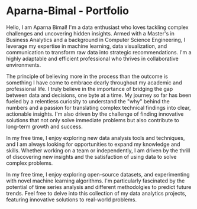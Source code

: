 # Aparna-Bimal - Portfolio

Hello, I am Aparna Bimal! I'm a data enthusiast who loves tackling complex challenges and uncovering hidden insights. Armed with a Master's in Business Analytics and a background in Computer Science Engineering, I leverage my expertise in machine learning, data visualization, and communication to transform raw data into strategic recommendations. I'm a highly adaptable and efficient professional who thrives in collaborative environments.

The principle of believing more in the process than the outcome is something I have come to embrace dearly throughout my academic and professional life. I truly believe in the importance of bridging the gap between data and decisions, one byte at a time. My journey so far has been fueled by a relentless curiosity to understand the "why" behind the numbers and a passion for translating complex technical findings into clear, actionable insights.  I'm also driven by the challenge of finding innovative solutions that not only solve immediate problems but also contribute to long-term growth and success.

In my free time, I enjoy exploring new data analysis tools and techniques, and I am always looking for opportunities to expand my knowledge and skills. Whether working on a team or independently, I am driven by the thrill of discovering new insights and the satisfaction of using data to solve complex problems.

In my free time, I enjoy exploring open-source datasets, and experimenting with novel machine learning algorithms. I'm particularly fascinated by the potential of time series analysis and different methodolgies to predict future trends. Feel free to delve into this collection of my data analytics projects, featuring innovative solutions to real-world problems.
